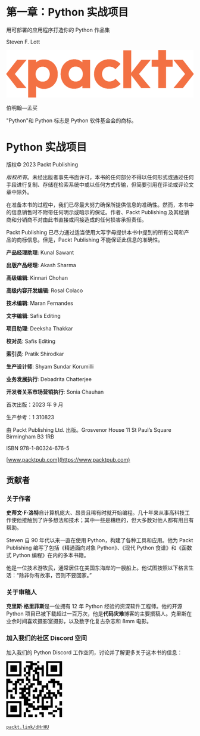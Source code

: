 # 第一章：Python 实战项目

用可部署的应用程序打造你的 Python 作品集

Steven F. Lott

![PIC](img/file0.png)

伯明翰—孟买

"Python"和 Python 标志是 Python 软件基金会的商标。

# Python 实战项目

版权© 2023 Packt Publishing

*版权所有*。未经出版者事先书面许可，本书的任何部分不得以任何形式或通过任何手段进行复制、存储在检索系统中或以任何方式传输，但简要引用在评论或评论文章中除外。

在准备本书的过程中，我们已尽最大努力确保所提供信息的准确性。然而，本书中的信息销售时不附带任何明示或暗示的保证。作者、Packt Publishing 及其经销商和分销商不对由此书直接或间接造成的任何损害承担责任。

Packt Publishing 已尽力通过适当使用大写字母提供本书中提到的所有公司和产品的商标信息。但是，Packt Publishing 不能保证此信息的准确性。

**产品经理助理**: Kunal Sawant

**出版产品经理**: Akash Sharma

**高级编辑**: Kinnari Chohan

**高级内容开发编辑**: Rosal Colaco

**技术编辑**: Maran Fernandes

**文字编辑**: Safis Editing

**项目助理**: Deeksha Thakkar

**校对员**: Safis Editing

**索引员**: Pratik Shirodkar

**生产设计师**: Shyam Sundar Korumilli

**业务发展执行**: Debadrita Chatterjee

**开发者关系市场营销执行**: Sonia Chauhan

首次出版：2023 年 9 月

生产参考：1 310823

由 Packt Publishing Ltd. 出版。Grosvenor House 11 St Paul’s Square Birmingham B3 1RB

ISBN 978-1-80324-676-5

[www.packtpub.com](https://www.packtpub.com)

## 贡献者

### 关于作者

**史蒂文·F·洛特**自计算机庞大、昂贵且稀有时就开始编程。几十年来从事高科技工作使他接触到了许多想法和技术；其中一些是糟糕的，但大多数对他人都有用且有帮助。

Steven 自 90 年代以来一直在使用 Python，构建了各种工具和应用。他为 Packt Publishing 编写了包括《精通面向对象 Python》、《现代 Python 食谱》和《函数式 Python 编程》在内的多本书籍。

他是一位技术游牧民，通常居住在美国东海岸的一艘船上。他试图按照以下格言生活：“除非你有故事，否则不要回家。”

### 关于审稿人

**克里斯·格里菲斯**是一位拥有 12 年 Python 经验的资深软件工程师。他的开源 Python 项目已被下载超过一百万次，他是**代码灾难**博客的主要撰稿人。克里斯在业余时间喜欢摄影室摄影，以及数字化复古杂志和 8mm 电影。

### 加入我们的社区 Discord 空间

加入我们的 Python Discord 工作空间，讨论并了解更多关于这本书的信息：

![PIC](img/file1.png)

[`packt.link/dHrHU`](https://packt.link/dHrHU)
